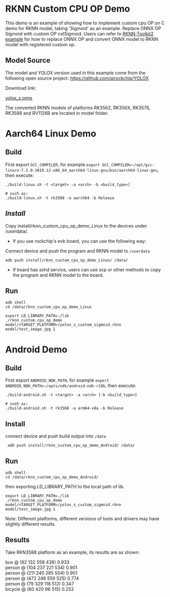 # RKNN Custom CPU OP Demo
This demo is an example of showing how to implement custom cpu OP on C demo for RKNN model, taking 'Sigmoid' as an example. Replace ONNX OP Sigmoid with custom OP cstSigmoid. Users can refer to [RKNN-Toolkit2 example](https://github.com/airockchip/rknn-toolkit2/tree/master/rknn-toolkit2/examples/functions/custom_op/non-onnx_standard) for how to replace ONNX OP and convert ONNX model to RKNN model with registered custom op.

## Model Source
The model and YOLOX version used in this example come from the following open source project:
https://github.com/airockchip/YOLOX

Download link:

[yolox_s.onnx](https://ftrg.zbox.filez.com/v2/delivery/data/95f00b0fc900458ba134f8b180b3f7a1/examples/yolox/yolox_s.onnx)

The converted RKNN models of platforms RK3562, RK356X, RK3576, RK3588 and RV1126B are located in model folder.

# Aarch64 Linux Demo

## Build

First export `GCC_COMPILER`, for example `export GCC_COMPILER=~/opt/gcc-linaro-7.5.0-2019.12-x86_64_aarch64-linux-gnu/bin/aarch64-linux-gnu`, then execute:

```
./build-linux.sh -t <target> -a <arch> -b <build_type>]

# such as: 
./build-linux.sh -t rk3588 -a aarch64 -b Release
```

## *Install*

Copy install/rknn_custom_cpu_op_demo_Linux  to the devices under /userdata/.

- If you use rockchip's evb board, you can use the following way:

Connect device and push the program and RKNN model to `/userdata`

```
adb push install/rknn_custom_cpu_op_demo_Linux/ /data/
```

- If board has sshd service, users can use scp or other methods to copy the program and RKNN model to the board.

## Run

```
adb shell
cd /data/rknn_custom_cpu_op_demo_Linux
```

```shell
export LD_LIBRARY_PATH=./lib
./rknn_custom_cpu_op_demo model/<TARGET_PLATFORM>/yolox_s_custom_sigmoid.rknn model/test_image.jpg 1
```

# Android Demo

## Build

First export `ANDROID_NDK_PATH`, for example `export ANDROID_NDK_PATH=~/opts/ndk/android-ndk-r18b`, then execute:

```
./build-android.sh -t <target> -a <arch> [-b <build_type>]

# sush as: 
./build-android.sh -t rk3568 -a arm64-v8a -b Release
```

## Install

connect device and push build output into `/data`

```
 adb push install/rknn_custom_cpu_op_demo_Android/ /data/
```

## Run

```
adb shell
cd /data/rknn_custom_cpu_op_demo_Android/
```

then exporting LD_LIBRARY_PATH to the local path of lib.

```
export LD_LIBRARY_PATH=./lib
./rknn_custom_cpu_op_demo model/<TARGET_PLATFORM>/yolox_s_custom_sigmoid.rknn model/test_image.jpg 1
```

Note: Different platforms, different versions of tools and drivers may have slightly different results.

## Results

Take RKN3588 platform as an example, its results are as shown:

bus @ (92 132 558 438) 0.933  
person @ (104 237 221 534) 0.901  
person @ (211 240 285 504) 0.901  
person @ (472 248 559 525) 0.774  
person @ (79 329 118 512) 0.347  
bicycle @ (80 420 96 515) 0.253